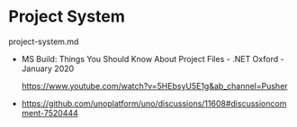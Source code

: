 # Project System

project-system.md

*   MS Build: Things You Should Know About Project Files - .NET Oxford - January 2020

    https://www.youtube.com/watch?v=5HEbsyU5E1g&ab_channel=Pusher


*   https://github.com/unoplatform/uno/discussions/11608#discussioncomment-7520444